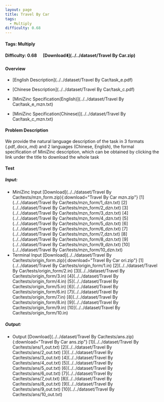 ```yaml
---
layout: page
title: Travel By Car
tags:
  - Multiply
difficulty: 0.68
---
```


#### Tags: Multiply
#### Difficulty: 0.68 &nbsp;&nbsp;&nbsp;&nbsp; [Download⬇️](../../dataset/Travel By Car.zip)
#### Overview
- [English Description](../../dataset/Travel By Car/task_e.pdf)
- [Chinese Description](../../dataset/Travel By Car/task_c.pdf)
- [MiniZinc Specification(English)](../../dataset/Travel By Car/task_e_mzn.txt)

- [MiniZinc Specification(Chinese)](../../dataset/Travel By Car/task_c_mzn.txt)

#### Problem Description
We provide the natural language description of the task in 3 formats (.pdf,.docx,.md) and 2 languages (Chinese, English), the formal specification of MiniZinc description, which can be obtained by clicking the link under the title to download the whole task
#### Test
##### Input:
- MiniZinc Input [Download](../../dataset/Travel By Car/tests/mzn_form.zip){:download="Travel By Car mzn.zip"} [1](../../dataset/Travel By Car/tests/mzn_form/1_dzn.txt) [2](../../dataset/Travel By Car/tests/mzn_form/2_dzn.txt) [3](../../dataset/Travel By Car/tests/mzn_form/3_dzn.txt) [4](../../dataset/Travel By Car/tests/mzn_form/4_dzn.txt) [5](../../dataset/Travel By Car/tests/mzn_form/5_dzn.txt) [6](../../dataset/Travel By Car/tests/mzn_form/6_dzn.txt) [7](../../dataset/Travel By Car/tests/mzn_form/7_dzn.txt) [8](../../dataset/Travel By Car/tests/mzn_form/8_dzn.txt) [9](../../dataset/Travel By Car/tests/mzn_form/9_dzn.txt) [10](../../dataset/Travel By Car/tests/mzn_form/10_dzn.txt) 
- Terminal Input [Download](../../dataset/Travel By Car/tests/origin_form.zip){:download="Travel By Car ori.zip"} [1](../../dataset/Travel By Car/tests/origin_form/1.in) [2](../../dataset/Travel By Car/tests/origin_form/2.in) [3](../../dataset/Travel By Car/tests/origin_form/3.in) [4](../../dataset/Travel By Car/tests/origin_form/4.in) [5](../../dataset/Travel By Car/tests/origin_form/5.in) [6](../../dataset/Travel By Car/tests/origin_form/6.in) [7](../../dataset/Travel By Car/tests/origin_form/7.in) [8](../../dataset/Travel By Car/tests/origin_form/8.in) [9](../../dataset/Travel By Car/tests/origin_form/9.in) [10](../../dataset/Travel By Car/tests/origin_form/10.in) 

##### Output:
- Output [Download](../../dataset/Travel By Car/tests/ans.zip){:download="Travel By Car ans.zip"} [1](../../dataset/Travel By Car/tests/ans/1_out.txt) [2](../../dataset/Travel By Car/tests/ans/2_out.txt) [3](../../dataset/Travel By Car/tests/ans/3_out.txt) [4](../../dataset/Travel By Car/tests/ans/4_out.txt) [5](../../dataset/Travel By Car/tests/ans/5_out.txt) [6](../../dataset/Travel By Car/tests/ans/6_out.txt) [7](../../dataset/Travel By Car/tests/ans/7_out.txt) [8](../../dataset/Travel By Car/tests/ans/8_out.txt) [9](../../dataset/Travel By Car/tests/ans/9_out.txt) [10](../../dataset/Travel By Car/tests/ans/10_out.txt) 

